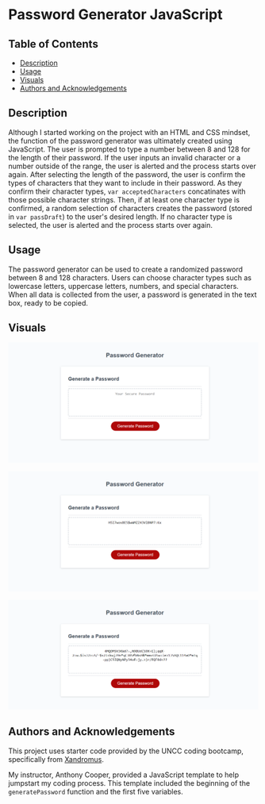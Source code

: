 # Password Generator JavaScript

## Table of Contents

- [Description](#description)
- [Usage](#usage)
- [Visuals](#visuals)
- [Authors and Acknowledgements](#authors-and-acknowledgements)

## Description

 Although I started working on the project with an HTML and CSS mindset, the function of the password generator was ultimately created using JavaScript. The user is prompted to type a number between 8 and 128 for the length of their password. If the user inputs an invalid character or a number outside of the range, the user is alerted and the process starts over again. After selecting the length of the password, the user is confirm the types of characters that they want to include in their password. As they confirm their character types, ```var acceptedCharacters``` concatinates with those possible character strings. Then, if at least one character type is confirmed, a random selection of characters creates the password (stored in ```var passDraft```) to the user's desired length. If no character type is selected, the user is alerted and the process starts over again.

## Usage

The password generator can be used to create a randomized password between 8 and 128 characters. Users can choose character types such as lowercase letters, uppercase letters, numbers, and special characters. When all data is collected from the user, a password is generated in the text box, ready to be copied.

## Visuals

![Password Generator Before](./images/password-generator-1.png)

![Password Generator After Short Password](./images/password-generator-2.png)

![Password Generator After Long Password](./images/password-generator-3.png)

## Authors and Acknowledgements

This project uses starter code provided by the UNCC coding bootcamp, specifically from [Xandromus](https://github.com/coding-boot-camp/friendly-parakeet).

My instructor, Anthony Cooper, provided a JavaScript template to help jumpstart my coding process. This template included the beginning of the ```generatePassword``` function and the first five variables. 